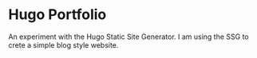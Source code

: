 # Hugo Portfolio

An experiment with the Hugo Static Site Generator. I am using the SSG to crete a simple blog style website.
